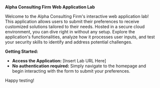 **Alpha Consulting Firm Web Application Lab**

Welcome to the Alpha Consulting Firm's interactive web application lab! This application allows users to submit their preferences to receive customized solutions tailored to their needs. Hosted in a secure cloud environment, you can dive right in without any setup. Explore the application's functionalities, analyze how it processes user inputs, and test your security skills to identify and address potential challenges.

**Getting Started:**
- **Access the Application:** [Insert Lab URL Here]
- **No authentication required:** Simply navigate to the homepage and begin interacting with the form to submit your preferences.

Happy testing!